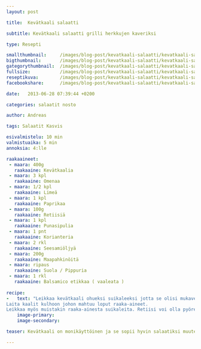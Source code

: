 ```yaml
---
layout: post

title:	Kevätkaali salaatti

subtitle: Kevätkaali salaatti grilli herkkujen kaveriksi

type: Resepti

smallthumbnail: 	/images/blog-post/kevatkaali-salaatti/kevatkaali-salaatti-150.jpg
bigthumbnail:		/images/blog-post/kevatkaali-salaatti/kevatkaali-salaatti-700.jpg
gategorythumbnail: 	/images/blog-post/kevatkaali-salaatti/kevatkaali-salaatti-450.jpg
fullsize: 			/images/blog-post/kevatkaali-salaatti/kevatkaali-salaatti-fullsize.jpg
reseptikuva:		/images/blog-post/kevatkaali-salaatti/kevatkaali-salaatti-1000.jpg
facebookshare:		/images/blog-post/kevatkaali-salaatti/kevatkaali-salaatti-fullsize.jpg

date:	2013-06-28 07:39:44 +0200

categories: salaatit nosto

author: Andreas

tags: Salaatit Kasvis

esivalmistelu: 10 min
valmistuaika: 5 min
annoksia: 4:lle

raakaaineet:
 - maara: 400g	
   raakaaine: Kevätkaalia
 - maara: 3 kpl	
   raakaaine: Omenaa
 - maara: 1/2 kpl	
   raakaaine: Limeä
 - maara: 1 kpl	
   raakaaine: Paprikaa
 - maara: 100g	
   raakaaine: Retiisiä
 - maara: 1 kpl	
   raakaaine: Punasipulia
 - maara: 1 pnt	
   raakaaine: Korianteria
 - maara: 2 rkl	
   raakaaine: Seesamiöljyä
 - maara: 200g	
   raakaaine: Maapahkinöitä
 - maara: ripaus	
   raakaaine: Suola / Pippuria
 - maara: 1 rkl	
   raakaaine: Balsamico etikkaa ( vaaleata )
   
recipe:
-   text: "Leikkaa kevätkaali ohueksi suikaleeksi jotta se olisi mukavempi syödä.
Laita kaalit kulhoon johon mahtuu loput raaka-aineet.
Leikkaa myös muistakin raaka-ainesta suikaleita. Retiisi voi olla pyöreän muotoista suikaletta. Leikkaa korianteri pieneksi ja purista limen mehu kulhoon ja sekoita hyvin. Anna lisää aromaatteja lisäämällä seesamiöljyä ja mausta suolalla. Salaatti saa vetäytyä hetken."
    image-primary: 
    image-secondary: 

teaser: Kevätkaali on monikäyttöinen ja se sopii hyvin salaatiksi muutenkin kuin raasteena. Tämä versio on raikas ja sopii hyvin rasvaisen pääraaka-aineen kanssa yhteen tasapainottamaan kokonaisuutta. Katso nyhtypössu resepti, jossa kaalisalaattia käytettiin lisäkkeenä.   

---
```


<section>
<p>

</p>
</section>